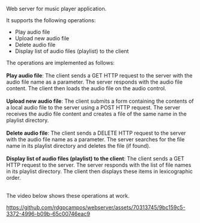 Web server for music player application.<br>

It supports the following operations:<br>
<ul>
  <li>Play audio file</li>
  <li>Upload new audio file</li>
  <li>Delete audio file</li>
  <li>Display list of audio files (playlist) to the client</li>
</ul>

The operations are implemented as follows:<br><br>
<b>Play audio file</b>: The client sends a GET HTTP request to the server with the audio file name as a parameter. The server responds with the audio file content. The client then loads the audio file on the audio control. <br><br>
<b>Upload new audio file</b>: The client submits a form containing the contents of a local audio file to the server using a POST HTTP request. The server receives the audio file content and creates a file of the same name in the playlist directory. <br><br>
<b>Delete audio file</b>: The client sends a DELETE HTTP request to the server with the audio file name as a parameter. The server searches for the file name in its playlist directory and deletes the file (if found).<br><br>
<b>Display list of audio files (playlist) to the client</b>: The client sends a GET HTTP request to the server. The server responds with the list of file names in its playlist directory. The client then displays these items in lexicographic order.<br><br>

The video below shows these operations at work.<br>

https://github.com/rdgpcampos/webserver/assets/70313745/9bc159c5-3372-4996-b09b-65c00746eac9

